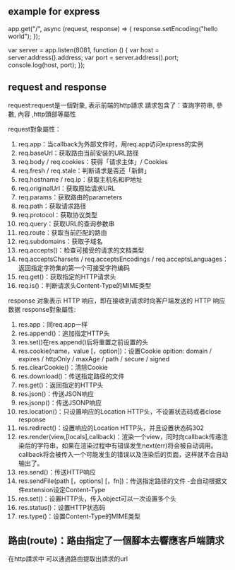 ## example for express

app.get("/", async (request, response) => {
response.setEncoding("hello world");
});

var server = app.listen(8081, function () {
var host = server.address().address;
var port = server.address().port;
console.log(host, port);
});

## request and response

request:request是一個對象, 表示前端的http請求
請求包含了：查詢字符串, 參數, 內容 ,http頭部等屬性


request對象屬性：
1. req.app：当callback为外部文件时，用req.app访问express的实例
2. req.baseUrl：获取路由当前安装的URL路径
3. req.body / req.cookies：获得「请求主体」/ Cookies
4. req.fresh / req.stale：判断请求是否还「新鲜」
5. req.hostname / req.ip：获取主机名和IP地址
6. req.originalUrl：获取原始请求URL
7. req.params：获取路由的parameters
8. req.path：获取请求路径
9. req.protocol：获取协议类型
10. req.query：获取URL的查询参数串
11. req.route：获取当前匹配的路由
12. req.subdomains：获取子域名
13. req.accepts()：检查可接受的请求的文档类型
14. req.acceptsCharsets / req.acceptsEncodings / req.acceptsLanguages：返回指定字符集的第一个可接受字符编码
15. req.get()：获取指定的HTTP请求头
16. req.is()：判断请求头Content-Type的MIME类型

response 对象表示 HTTP 响应，即在接收到请求时向客户端发送的 HTTP 响应数据
response對象屬性:
1. res.app：同req.app一样
2. res.append()：追加指定HTTP头
3. res.set()在res.append()后将重置之前设置的头
4. res.cookie(name，value [，option])：设置Cookie
opition: domain / expires / httpOnly / maxAge / path / secure / signed
5. res.clearCookie()：清除Cookie
6. res.download()：传送指定路径的文件
7. res.get()：返回指定的HTTP头
8. res.json()：传送JSON响应
9. res.jsonp()：传送JSONP响应
10. res.location()：只设置响应的Location HTTP头，不设置状态码或者close response
11. res.redirect()：设置响应的Location HTTP头，并且设置状态码302
12. res.render(view,[locals],callback)：渲染一个view，同时向callback传递渲染后的字符串，如果在渲染过程中有错误发生next(err)将会被自动调用。callback将会被传入一个可能发生的错误以及渲染后的页面，这样就不会自动输出了。
13. res.send()：传送HTTP响应
14. res.sendFile(path [，options] [，fn])：传送指定路径的文件 -会自动根据文件extension设定Content-Type
15. res.set()：设置HTTP头，传入object可以一次设置多个头
16. res.status()：设置HTTP状态码
17. res.type()：设置Content-Type的MIME类型

## 路由(route)：路由指定了一個腳本去響應客戶端請求 
在http請求中 可以通過路由提取出請求的url